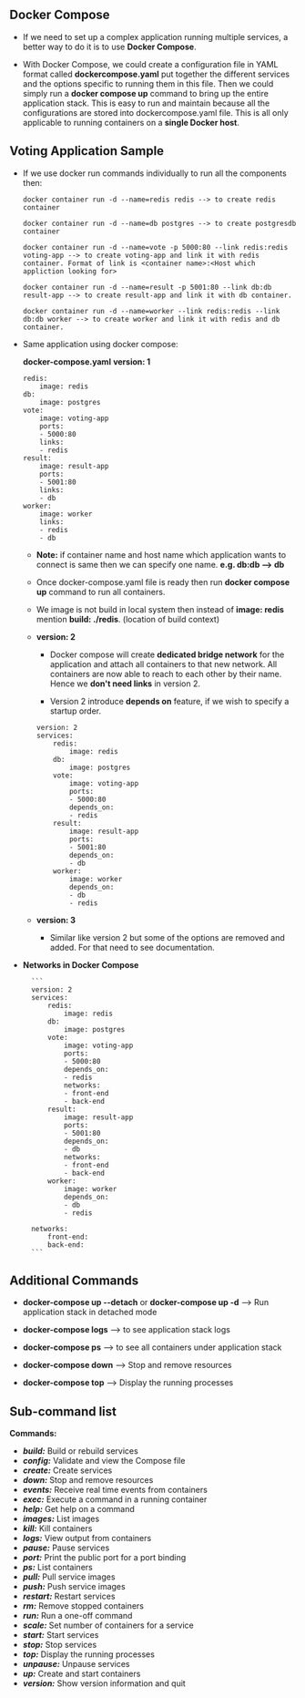 ## Docker Compose

- If we need to set up a complex application running multiple services, a better way to do it is to use **Docker Compose**.

- With Docker Compose, we could create a configuration file in YAML format called **dockercompose.yaml** put together the different services and the options specific to running them in this file. Then we could simply run a **docker compose up** command to bring up the entire application stack. This is easy to run and maintain because all the configurations are stored into dockercompose.yaml file. This is all only applicable to running containers on a **single Docker host**.

## Voting Application Sample

- If we use docker run commands individually to run all the components then:

    ```
    docker container run -d --name=redis redis --> to create redis container

    docker container run -d --name=db postgres --> to create postgresdb container

    docker container run -d --name=vote -p 5000:80 --link redis:redis voting-app --> to create voting-app and link it with redis container. Format of link is <container name>:<Host which appliction looking for>

    docker container run -d --name=result -p 5001:80 --link db:db result-app --> to create result-app and link it with db container.

    docker container run -d --name=worker --link redis:redis --link db:db worker --> to create worker and link it with redis and db container.

    ```

- Same application using docker compose:

    **docker-compose.yaml**
    **version: 1**
    
    ```
    redis:
        image: redis
    db:
        image: postgres
    vote:
        image: voting-app
        ports:
        - 5000:80
        links:
        - redis
    result:
        image: result-app
        ports:
        - 5001:80
        links:
        - db
    worker:
        image: worker
        links:
        - redis
        - db
    ```

    - **Note:** if container name and host name which application wants to connect is same then we can specify one name.
        **e.g. db:db --> db**
    
    - Once docker-compose.yaml file is ready then run **docker compose up** command to run all containers.

    - We image is not build in local system then instead of **image: redis** mention **build: ./redis**. (location of build context)

    - **version: 2** 
        - Docker compose will create **dedicated bridge network** for the application and attach all containers to that new network. All containers are now able to reach to each other by their name. Hence we **don't need links** in version 2.

        - Version 2 introduce **depends on** feature, if we wish to specify a startup order.

        ```
        version: 2
        services:
            redis:
                image: redis
            db:
                image: postgres
            vote:
                image: voting-app
                ports:
                - 5000:80
                depends_on:
                - redis
            result:
                image: result-app
                ports:
                - 5001:80
                depends_on:
                - db
            worker:
                image: worker
                depends_on:
                - db
                - redis
        ```

    - **version: 3**
        - Similar like version 2 but some of the options are removed and added. For that need to see documentation.

- **Networks in Docker Compose**

        ```
        version: 2
        services:
            redis:
                image: redis
            db:
                image: postgres
            vote:
                image: voting-app
                ports:
                - 5000:80
                depends_on:
                - redis
                networks:
                - front-end
                - back-end
            result:
                image: result-app
                ports:
                - 5001:80
                depends_on:
                - db
                networks:
                - front-end
                - back-end
            worker:
                image: worker
                depends_on:
                - db
                - redis

        networks:
            front-end:
            back-end:
        ```

## Additional Commands

- **docker-compose up --detach** or **docker-compose up -d** --> Run application stack in detached mode

- **docker-compose logs** --> to see application stack logs

- **docker-compose ps** --> to see all containers under application stack

- **docker-compose down** --> Stop and remove resources

- **docker-compose top** --> Display the running processes

## Sub-command list

**Commands:**

  - ***build:***          Build or rebuild services
  - ***config:***         Validate and view the Compose file
  - ***create:***             Create services
  - ***down:***               Stop and remove resources
  - ***events:***             Receive real time events from containers
  - ***exec:***               Execute a command in a running container
  - ***help:***              Get help on a command
  - ***images:***             List images
  - ***kill:***               Kill containers
  - ***logs:***               View output from containers
  - ***pause:***              Pause services
  - ***port:***               Print the public port for a port binding
  - ***ps:***                 List containers
  - ***pull:***               Pull service images
  - ***push:***               Push service images
  - ***restart:***            Restart services
  - ***rm:***                 Remove stopped containers
  - ***run:***                Run a one-off command
  - ***scale:***              Set number of containers for a service
  - ***start:***              Start services
  - ***stop:***               Stop services
  - ***top:***                Display the running processes
  - ***unpause:***            Unpause services
  - ***up:***                 Create and start containers
  - ***version:***            Show version information and quit